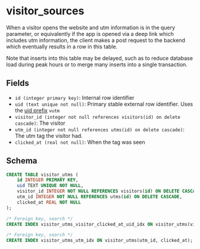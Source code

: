 # visitor_sources

When a visitor opens the website and utm information is in the query parameter,
or equivalently if the app is opened via a deep link which includes utm information,
the client makes a post request to the backend which eventually results in a row
in this table.

Note that inserts into this table may be delayed, such as to reduce database load
during peak hours or to merge many inserts into a single transaction.

## Fields

- `id (integer primary key)`: Internal row identifier
- `uid (text unique not null)`: Primary stable external row identifier. Uses
  the [uid prefix](../uid_prefixes.md) `vutm`
- `visitor_id (integer not null references visitors(id) on delete cascade)`:
  The visitor
- `utm_id (integer not null references utms(id) on delete cascade)`: The
  utm tag the visitor had.
- `clicked_at (real not null)`: When the tag was seen

## Schema

```sql
CREATE TABLE visitor_utms (
    id INTEGER PRIMARY KEY,
    uid TEXT UNIQUE NOT NULL,
    visitor_id INTEGER NOT NULL REFERENCES visitors(id) ON DELETE CASCADE,
    utm_id INTEGER NOT NULL REFERENCES utms(id) ON DELETE CASCADE,
    clicked_at REAL NOT NULL
);

/* Foreign key, search */
CREATE INDEX visitor_utms_visitor_clicked_at_uid_idx ON visitor_utms(visitor_id, clicked_at, uid);

/* Foreign key, search */
CREATE INDEX visitor_utms_utm_idx ON visitor_utms(utm_id, clicked_at);
```
